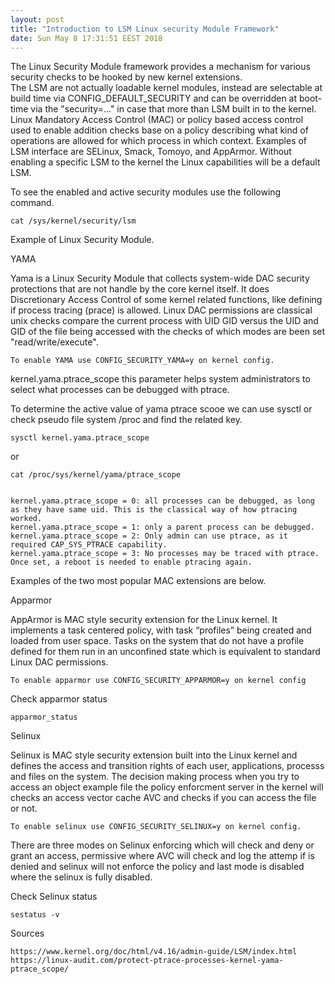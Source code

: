 ```yaml
---
layout: post
title: "Introduction to LSM Linux security Module Framework"
date: Sun May 8 17:31:51 EEST 2018
---
```

The Linux Security Module framework provides a mechanism for various security checks to be hooked by new kernel extensions.  
The LSM are not actually loadable kernel modules, instead are selectable at build time via CONFIG_DEFAULT_SECURITY and can be overridden at boot-time via the "security=..." in case that more than LSM built in to the kernel.
Linux Mandatory Access Control (MAC) or policy based access control used to enable addition checks base on a policy describing what kind of operations are allowed for which process in which context.
Examples of LSM interface are SELinux, Smack, Tomoyo, and AppArmor. Without enabling a specific LSM to the kernel the Linux capabilities will be a default LSM.

To see the enabled and active security modules use the following command.
	
	cat /sys/kernel/security/lsm

Example of Linux Security Module.

YAMA

Yama is a Linux Security Module that collects system-wide DAC security protections that are not handle by the core kernel itself.
It does Discretionary Access Control of some kernel related functions, like defining if process tracing (prace) is allowed.
Linux DAC permissions are classical unix checks compare the current process with UID GID versus the UID and GID of the file being accessed with the checks of which modes are been set "read/write/execute".

	To enable YAMA use CONFIG_SECURITY_YAMA=y on kernel config.

kernel.yama.ptrace_scope this parameter helps system administrators to select what processes can be debugged with ptrace.

To determine the active value of yama ptrace scooe we can use sysctl or check  pseudo file system /proc and find the related key.

	sysctl kernel.yama.ptrace_scope
	
or

	cat /proc/sys/kernel/yama/ptrace_scope
	
	
	kernel.yama.ptrace_scope = 0: all processes can be debugged, as long as they have same uid. This is the classical way of how ptracing worked.
	kernel.yama.ptrace_scope = 1: only a parent process can be debugged.
	kernel.yama.ptrace_scope = 2: Only admin can use ptrace, as it required CAP_SYS_PTRACE capability.
	kernel.yama.ptrace_scope = 3: No processes may be traced with ptrace. Once set, a reboot is needed to enable ptracing again.


Examples of the two most popular MAC extensions are below.


Apparmor 

AppArmor is MAC style security extension for the Linux kernel. It implements a task centered policy, with task “profiles” being created and loaded from user space. Tasks on the system that do not have a profile defined for them run in an unconfined state which is equivalent to standard Linux DAC permissions.

	To enable apparmor use CONFIG_SECURITY_APPARMOR=y on kernel config

Check apparmor status 
		
	apparmor_status

Selinux
	
Selinux is MAC style security extension built into the Linux kernel and defines the access and transition rights of each user, applications, processs and files on the system. The decision making process when you try to access an object example file the policy enforcment server in the kernel will checks an access vector cache AVC and checks if you can access the file or not. 

	To enable selinux use CONFIG_SECURITY_SELINUX=y on kernel config.	

There are three modes on Selinux enforcing which will check and deny or grant an access, permissive where AVC will check and log the attemp if is denied and selinux will not enforce the policy and last mode is disabled where the selinux is fully disabled. 
	
Check Selinux status

	sestatus -v
	

Sources
	
	https://www.kernel.org/doc/html/v4.16/admin-guide/LSM/index.html
	https://linux-audit.com/protect-ptrace-processes-kernel-yama-ptrace_scope/

